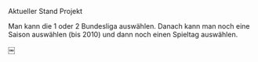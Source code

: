 Aktueller Stand ProjektMan kann die 1 oder 2 Bundesliga auswählen.Danach kann man noch eine Saison auswählen (bis 2010) und dann noch einen Spieltag auswählen.￼ 